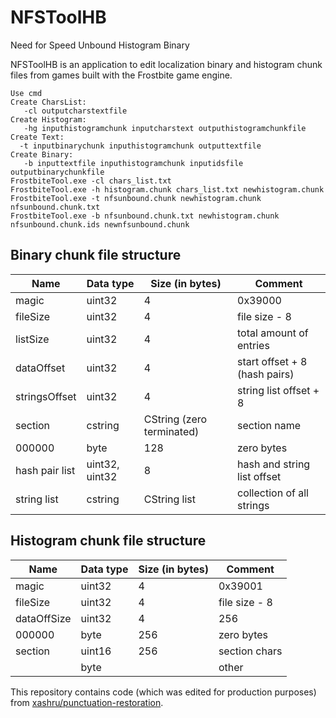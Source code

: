 # NFSToolHB
Need for Speed Unbound Histogram Binary 

NFSToolHB is an application to edit localization binary and histogram chunk files from games built with the Frostbite game engine.
```
Use cmd
Create CharsList: 
   -cl outputcharstextfile
Create Histogram:
   -hg inputhistogramchunk inputcharstext outputhistogramchunkfile
Create Text:
  -t inputbinarychunk inputhistogramchunk outputtextfile
Create Binary:
   -b inputtextfile inputhistogramchunk inputidsfile outputbinarychunkfile
FrostbiteTool.exe -cl chars_list.txt
FrostbiteTool.exe -h histogram.chunk chars_list.txt newhistogram.chunk
FrostbiteTool.exe -t nfsunbound.chunk newhistogram.chunk nfsunbound.chunk.txt
FrostbiteTool.exe -b nfsunbound.chunk.txt newhistogram.chunk nfsunbound.chunk.ids newnfsunbound.chunk
```

## Binary chunk file structure

| Name           | Data type      | Size (in bytes)           | Comment                       |
| -------------- | -------------- | ------------------------- | ----------------------------- |
| magic          | uint32         | 4                         | 0x39000                       |
| fileSize       | uint32         | 4                         | file size - 8                 |
| listSize       | uint32         | 4                         | total amount of entries       |
| dataOffset     | uint32         | 4                         | start offset + 8 (hash pairs) |
| stringsOffset  | uint32         | 4                         | string list offset + 8        |
| section        | cstring        | CString (zero terminated) | section name                  |
| 000000         | byte           | 128                       | zero bytes                    |
| hash pair list | uint32, uint32 | 8                         | hash and string list offset   |
| string list    | cstring        | CString list              | collection of all strings     |

## Histogram chunk file structure

| Name           | Data type      | Size (in bytes)           | Comment                       |
| -------------- | -------------- | ------------------------- | ----------------------------- |
| magic          | uint32         | 4                         | 0x39001                       |
| fileSize       | uint32         | 4                         | file size - 8                 |
| dataOffSize    | uint32         | 4                         | 256                           |
| 000000         | byte           | 256                       | zero bytes                    |
| section        | uint16         | 256                       | section chars                 |
|                | byte           |                           | other                         |


This repository contains code (which was edited for production purposes) from [xashru/punctuation-restoration](https://github.com/LinkOFF7/NFSFBLocale).



